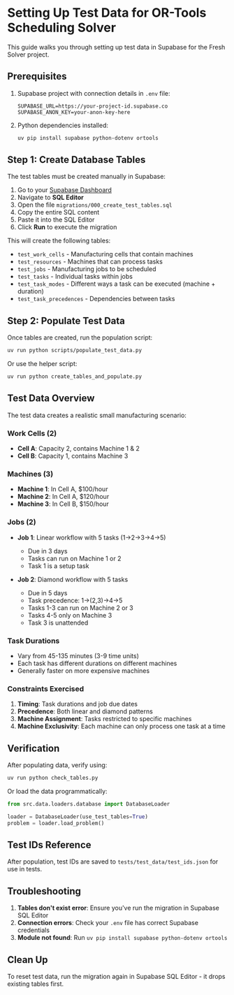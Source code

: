 # Setting Up Test Data for OR-Tools Scheduling Solver

This guide walks you through setting up test data in Supabase for the Fresh Solver project.

## Prerequisites

1. Supabase project with connection details in `.env` file:
   ```
   SUPABASE_URL=https://your-project-id.supabase.co
   SUPABASE_ANON_KEY=your-anon-key-here
   ```

2. Python dependencies installed:
   ```bash
   uv pip install supabase python-dotenv ortools
   ```

## Step 1: Create Database Tables

The test tables must be created manually in Supabase:

1. Go to your [Supabase Dashboard](https://supabase.com/dashboard)
2. Navigate to **SQL Editor**
3. Open the file `migrations/000_create_test_tables.sql`
4. Copy the entire SQL content
5. Paste it into the SQL Editor
6. Click **Run** to execute the migration

This will create the following tables:
- `test_work_cells` - Manufacturing cells that contain machines
- `test_resources` - Machines that can process tasks
- `test_jobs` - Manufacturing jobs to be scheduled
- `test_tasks` - Individual tasks within jobs
- `test_task_modes` - Different ways a task can be executed (machine + duration)
- `test_task_precedences` - Dependencies between tasks

## Step 2: Populate Test Data

Once tables are created, run the population script:

```bash
uv run python scripts/populate_test_data.py
```

Or use the helper script:

```bash
uv run python create_tables_and_populate.py
```

## Test Data Overview

The test data creates a realistic small manufacturing scenario:

### Work Cells (2)
- **Cell A**: Capacity 2, contains Machine 1 & 2
- **Cell B**: Capacity 1, contains Machine 3

### Machines (3)
- **Machine 1**: In Cell A, $100/hour
- **Machine 2**: In Cell A, $120/hour
- **Machine 3**: In Cell B, $150/hour

### Jobs (2)
- **Job 1**: Linear workflow with 5 tasks (1→2→3→4→5)
  - Due in 3 days
  - Tasks can run on Machine 1 or 2
  - Task 1 is a setup task
  
- **Job 2**: Diamond workflow with 5 tasks
  - Due in 5 days
  - Task precedence: 1→(2,3)→4→5
  - Tasks 1-3 can run on Machine 2 or 3
  - Tasks 4-5 only on Machine 3
  - Task 3 is unattended

### Task Durations
- Vary from 45-135 minutes (3-9 time units)
- Each task has different durations on different machines
- Generally faster on more expensive machines

### Constraints Exercised
1. **Timing**: Task durations and job due dates
2. **Precedence**: Both linear and diamond patterns
3. **Machine Assignment**: Tasks restricted to specific machines
4. **Machine Exclusivity**: Each machine can only process one task at a time

## Verification

After populating data, verify using:

```bash
uv run python check_tables.py
```

Or load the data programmatically:

```python
from src.data.loaders.database import DatabaseLoader

loader = DatabaseLoader(use_test_tables=True)
problem = loader.load_problem()
```

## Test IDs Reference

After population, test IDs are saved to `tests/test_data/test_ids.json` for use in tests.

## Troubleshooting

1. **Tables don't exist error**: Ensure you've run the migration in Supabase SQL Editor
2. **Connection errors**: Check your `.env` file has correct Supabase credentials
3. **Module not found**: Run `uv pip install supabase python-dotenv ortools`

## Clean Up

To reset test data, run the migration again in Supabase SQL Editor - it drops existing tables first.